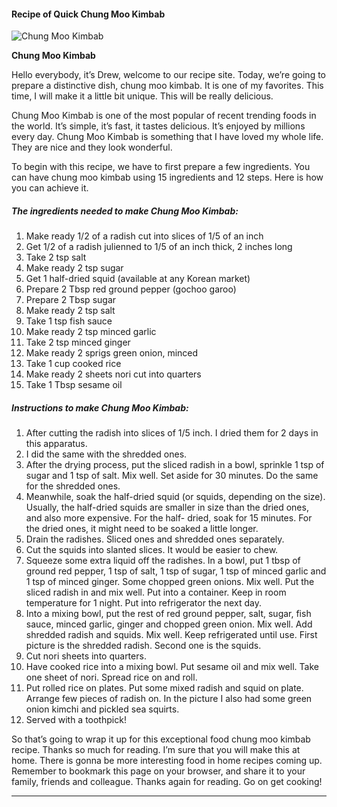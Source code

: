             

#### Recipe of Quick Chung Moo Kimbab

![Chung Moo Kimbab](https://img-global.cpcdn.com/recipes/3ad1d7c845bcbd1f/751x532cq70/chung-moo-kimbab-recipe-main-photo.jpg)

**Chung Moo Kimbab**

Hello everybody, it’s Drew, welcome to our recipe site. Today, we’re going to prepare a distinctive dish, chung moo kimbab. It is one of my favorites. This time, I will make it a little bit unique. This will be really delicious.

Chung Moo Kimbab is one of the most popular of recent trending foods in the world. It’s simple, it’s fast, it tastes delicious. It’s enjoyed by millions every day. Chung Moo Kimbab is something that I have loved my whole life. They are nice and they look wonderful.

To begin with this recipe, we have to first prepare a few ingredients. You can have chung moo kimbab using 15 ingredients and 12 steps. Here is how you can achieve it.

##### The ingredients needed to make Chung Moo Kimbab:

1.  Make ready 1/2 of a radish cut into slices of 1/5 of an inch
2.  Get 1/2 of a radish julienned to 1/5 of an inch thick, 2 inches long
3.  Take 2 tsp salt
4.  Make ready 2 tsp sugar
5.  Get 1 half-dried squid (available at any Korean market)
6.  Prepare 2 Tbsp red ground pepper (gochoo garoo)
7.  Prepare 2 Tbsp sugar
8.  Make ready 2 tsp salt
9.  Take 1 tsp fish sauce
10.  Make ready 2 tsp minced garlic
11.  Take 2 tsp minced ginger
12.  Make ready 2 sprigs green onion, minced
13.  Take 1 cup cooked rice
14.  Make ready 2 sheets nori cut into quarters
15.  Take 1 Tbsp sesame oil

##### Instructions to make Chung Moo Kimbab:

1.  After cutting the radish into slices of 1/5 inch. I dried them for 2 days in this apparatus.
2.  I did the same with the shredded ones.
3.  After the drying process, put the sliced radish in a bowl, sprinkle 1 tsp of sugar and 1 tsp of salt. Mix well. Set aside for 30 minutes. Do the same for the shredded ones.
4.  Meanwhile, soak the half-dried squid (or squids, depending on the size). Usually, the half-dried squids are smaller in size than the dried ones, and also more expensive. For the half- dried, soak for 15 minutes. For the dried ones, it might need to be soaked a little longer.
5.  Drain the radishes. Sliced ones and shredded ones separately.
6.  Cut the squids into slanted slices. It would be easier to chew.
7.  Squeeze some extra liquid off the radishes. In a bowl, put 1 tbsp of ground red pepper, 1 tsp of salt, 1 tsp of sugar, 1 tsp of minced garlic and 1 tsp of minced ginger. Some chopped green onions. Mix well. Put the sliced radish in and mix well. Put into a container. Keep in room temperature for 1 night. Put into refrigerator the next day.
8.  Into a mixing bowl, put the rest of red ground pepper, salt, sugar, fish sauce, minced garlic, ginger and chopped green onion. Mix well. Add shredded radish and squids. Mix well. Keep refrigerated until use. First picture is the shredded radish. Second one is the squids.
9.  Cut nori sheets into quarters.
10.  Have cooked rice into a mixing bowl. Put sesame oil and mix well. Take one sheet of nori. Spread rice on and roll.
11.  Put rolled rice on plates. Put some mixed radish and squid on plate. Arrange few pieces of radish on. In the picture I also had some green onion kimchi and pickled sea squirts.
12.  Served with a toothpick!

So that’s going to wrap it up for this exceptional food chung moo kimbab recipe. Thanks so much for reading. I’m sure that you will make this at home. There is gonna be more interesting food in home recipes coming up. Remember to bookmark this page on your browser, and share it to your family, friends and colleague. Thanks again for reading. Go on get cooking!

* * *